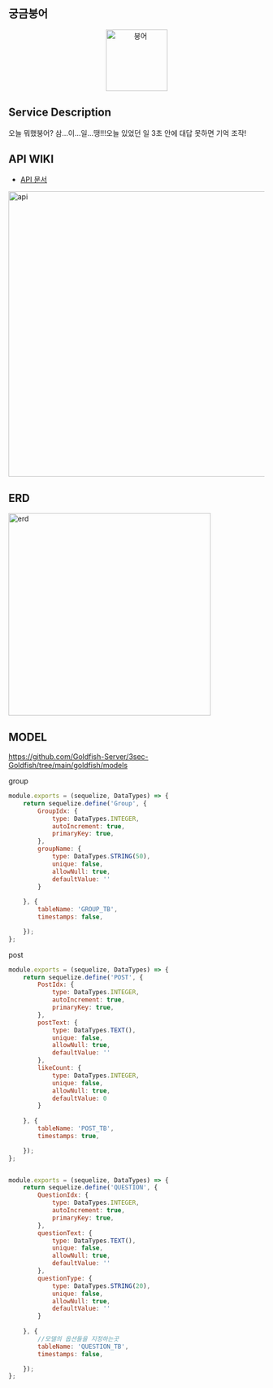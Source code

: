 ## 궁금붕어  
<div align="center">
<img width="121" alt="붕어" src="https://user-images.githubusercontent.com/63579113/119240186-14465780-bb89-11eb-8f0c-a42cc6ad1cee.png">
</div>

 ## Service Description 
 오늘 뭐했붕어? 삼...이...일...땡!!!오늘 있었던 일 3초 안에 대답 못하면 기억 조작!

 ## API WIKI 
- [API 문서](https://github.com/Goldfish-Server/3sec-Goldfish/wiki)  
<img width="561" alt="api" src="https://user-images.githubusercontent.com/63579113/119239030-2c19dd80-bb81-11eb-8752-09097263c483.png">


## ERD
<img width="398" alt="erd" src="https://user-images.githubusercontent.com/63579113/119239049-4b186f80-bb81-11eb-8c22-86db3f727c69.png">

## MODEL
https://github.com/Goldfish-Server/3sec-Goldfish/tree/main/goldfish/models

group
```javascript
module.exports = (sequelize, DataTypes) => {
    return sequelize.define('Group', {
        GroupIdx: {
            type: DataTypes.INTEGER,
            autoIncrement: true,
            primaryKey: true,
        },
        groupName: {
            type: DataTypes.STRING(50),
            unique: false,
            allowNull: true,
            defaultValue: ''
        }
        
    }, {
        tableName: 'GROUP_TB',
        timestamps: false,

    });
};
```

post
```javascript
module.exports = (sequelize, DataTypes) => {
    return sequelize.define('POST', {
        PostIdx: {
            type: DataTypes.INTEGER,
            autoIncrement: true,
            primaryKey: true,
        },
        postText: {
            type: DataTypes.TEXT(),
            unique: false,
            allowNull: true,
            defaultValue: ''
        },
        likeCount: {
            type: DataTypes.INTEGER,
            unique: false,
            allowNull: true,
            defaultValue: 0
        }
        
    }, {
        tableName: 'POST_TB',
        timestamps: true,

    });
};

```

```javascript

module.exports = (sequelize, DataTypes) => {
    return sequelize.define('QUESTION', {
        QuestionIdx: {
            type: DataTypes.INTEGER,
            autoIncrement: true,
            primaryKey: true,
        },
        questionText: {
            type: DataTypes.TEXT(),
            unique: false,
            allowNull: true,
            defaultValue: ''
        },
        questionType: {
            type: DataTypes.STRING(20),
            unique: false,
            allowNull: true,
            defaultValue: ''
        }
        
    }, {
        //모델의 옵션들을 지정하는곳    
        tableName: 'QUESTION_TB',
        timestamps: false,

    });
};
```